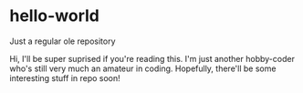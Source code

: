 # hello-world
Just a regular ole repository

Hi,
I'll be super suprised if you're reading this. I'm just another hobby-coder who's still very much an amateur in coding.
Hopefully, there'll be some interesting stuff in repo soon!
